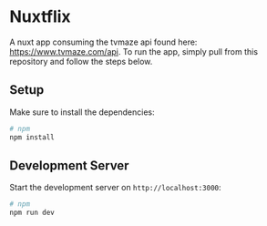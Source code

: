 # Nuxtflix

A nuxt app consuming the tvmaze api found here: https://www.tvmaze.com/api.
To run the app, simply pull from this repository and follow the steps below.

## Setup

Make sure to install the dependencies:

```bash
# npm
npm install
```

## Development Server

Start the development server on `http://localhost:3000`:

```bash
# npm
npm run dev
```
